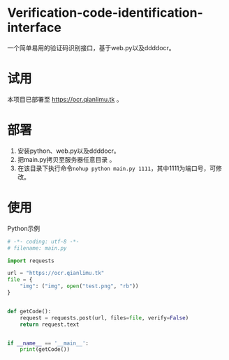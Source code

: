 # Verification-code-identification-interface
一个简单易用的验证码识别接口，基于web.py以及ddddocr。

# 试用
本项目已部署至 https://ocr.qianlimu.tk 。

# 部署
1. 安装python、web.py以及ddddocr。
2. 把main.py拷贝至服务器任意目录 。
3. 在该目录下执行命令`nohup python main.py 1111`，其中1111为端口号，可修改。 

# 使用
Python示例
``` python
# -*- coding: utf-8 -*-
# filename: main.py

import requests

url = "https://ocr.qianlimu.tk"
file = {
    "img": ("img", open("test.png", "rb"))
}


def getCode():
    request = requests.post(url, files=file, verify=False)
    return request.text


if __name__ == '__main__':
    print(getCode())

```
